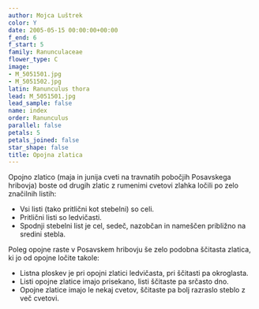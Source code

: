 ```yaml
---
author: Mojca Luštrek
color: Y
date: 2005-05-15 00:00:00+00:00
f_end: 6
f_start: 5
family: Ranunculaceae
flower_type: C
image:
- M_5051501.jpg
- M_5051502.jpg
latin: Ranunculus thora
lead: M_5051501.jpg
lead_sample: false
name: index
order: Ranunculus
parallel: false
petals: 5
petals_joined: false
star_shape: false
title: Opojna zlatica
---
```

Opojno zlatico (maja in junija cveti na travnatih pobočjih Posavskega hribovja) boste od drugih zlatic z rumenimi cvetovi zlahka ločili po zelo značilnih listih:

-   Vsi listi (tako pritlični kot stebelni) so celi.
-   Pritlični listi so ledvičasti.
-   Spodnji stebelni list je cel, sedeč, nazobčan in nameščen približno na sredini stebla.

Poleg opojne raste v Posavskem hribovju še zelo podobna ščitasta zlatica, ki jo od opojne ločite takole:

-   Listna ploskev je pri opojni zlatici ledvičasta, pri ščitasti pa okroglasta.
-   Listi opojne zlatice imajo prisekano, listi ščitaste pa srčasto dno.
-   Opojne zlatice imajo le nekaj cvetov, ščitaste pa bolj razraslo steblo z več cvetovi.
